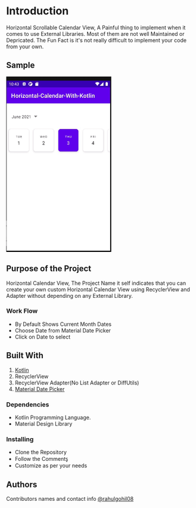 # Introduction

  Horizontal Scrollable Calendar View, A Painful thing to implement when it comes to use External Libraries. Most of them are not well Maintained or Depricated. The Fun Fact is it's not really difficult to implement your code from your own.



## Sample


![Horizontal-CalendarView](https://raw.githubusercontent.com/rahulgohil08/Horizontal-Calendar-Without-Library/master/sample/horizontal-calendarview.gif)






## Purpose of the Project

Horizontal Calendar View, The Project Name it self indicates that you can create your own custom Horizontal Calendar View using RecyclerView and Adapter without depending on any External Library.


### Work Flow

* By Default Shows Current Month Dates
* Choose Date from Material Date Picker
* Click on Date to select


## Built With
1. [Kotlin](https://kotlinlang.org)
2. RecyclerView
3. RecyclerView Adapter(No List Adapter or DiffUtils)
4. [Material Date Picker](https://material.io/components/date-pickers)

### Dependencies

* Kotlin Programming Language.
* Material Design Library



### Installing

* Clone the Repository
* Follow the Comments̥
* Customize as per your needs


## Authors

Contributors names and contact info
[@rahulgohil08](https://github.com/rahulgohil08)



<!-- ![visitors](https://page-views.glitch.me/badge?page_id=rahulgohil08.Horizontal-Calendar-Without-Library) -->


<!-- ## Acknowledgments

Inspiration, code snippets, etc.
* [awesome-readme](https://github.com/matiassingers/awesome-readme)
* [PurpleBooth](https://gist.github.com/PurpleBooth/109311bb0361f32d87a2)
* [dbader](https://github.com/dbader/readme-template)
* [zenorocha](https://gist.github.com/zenorocha/4526327)
* [fvcproductions](https://gist.github.com/fvcproductions/1bfc2d4aecb01a834b46) -->